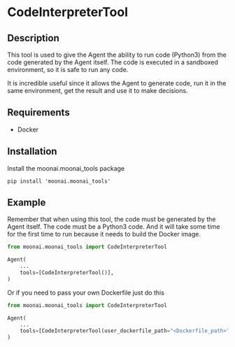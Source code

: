 # CodeInterpreterTool

## Description
This tool is used to give the Agent the ability to run code (Python3) from the code generated by the Agent itself. The code is executed in a sandboxed environment, so it is safe to run any code.

It is incredible useful since it allows the Agent to generate code, run it in the same environment, get the result and use it to make decisions.

## Requirements

- Docker

## Installation
Install the moonai.moonai_tools package
```shell
pip install 'moonai.moonai_tools'
```

## Example

Remember that when using this tool, the code must be generated by the Agent itself. The code must be a Python3 code. And it will take some time for the first time to run because it needs to build the Docker image.

```python
from moonai.moonai_tools import CodeInterpreterTool

Agent(
    ...
    tools=[CodeInterpreterTool()],
)
```

Or if you need to pass your own Dockerfile just do this

```python
from moonai.moonai_tools import CodeInterpreterTool

Agent(
    ...
    tools=[CodeInterpreterTool(user_dockerfile_path="<Dockerfile_path>")],
)
```
